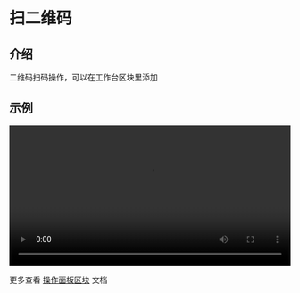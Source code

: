 # 扫二维码

## 介绍

二维码扫码操作，可以在工作台区块里添加

## 示例

<video width="100%" controls>
  <source src="https://static-docs.nocobase.com/20240612214013_rec_.mp4" type="video/mp4">
</video>

更多查看 [操作面板区块](/handbook/block-workbench) 文档
